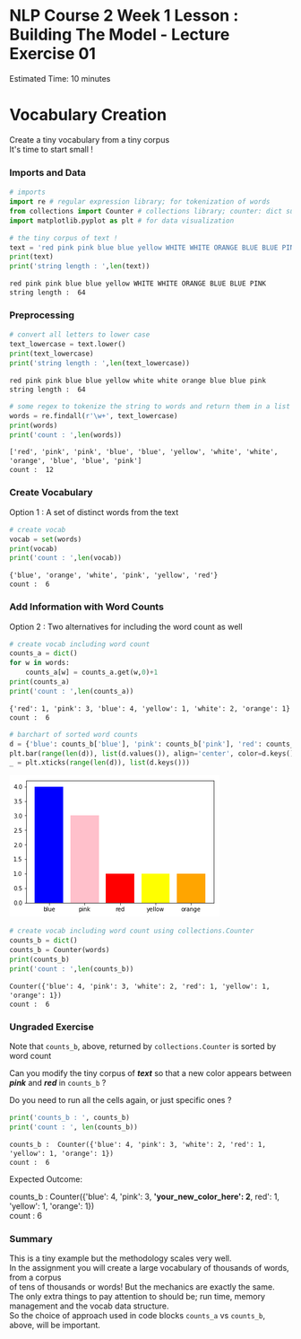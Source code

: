 
# NLP Course 2 Week 1 Lesson : Building The Model - Lecture Exercise 01
Estimated Time: 10 minutes
<br>
# Vocabulary Creation 
Create a tiny vocabulary from a tiny corpus
<br>
It's time to start small !
<br>
### Imports and Data


```python
# imports
import re # regular expression library; for tokenization of words
from collections import Counter # collections library; counter: dict subclass for counting hashable objects
import matplotlib.pyplot as plt # for data visualization
```


```python
# the tiny corpus of text ! 
text = 'red pink pink blue blue yellow WHITE WHITE ORANGE BLUE BLUE PINK' # 🌈
print(text)
print('string length : ',len(text))
```

    red pink pink blue blue yellow WHITE WHITE ORANGE BLUE BLUE PINK
    string length :  64


### Preprocessing


```python
# convert all letters to lower case
text_lowercase = text.lower()
print(text_lowercase)
print('string length : ',len(text_lowercase))
```

    red pink pink blue blue yellow white white orange blue blue pink
    string length :  64



```python
# some regex to tokenize the string to words and return them in a list
words = re.findall(r'\w+', text_lowercase)
print(words)
print('count : ',len(words))
```

    ['red', 'pink', 'pink', 'blue', 'blue', 'yellow', 'white', 'white', 'orange', 'blue', 'blue', 'pink']
    count :  12


### Create Vocabulary
Option 1 : A set of distinct words from the text


```python
# create vocab
vocab = set(words)
print(vocab)
print('count : ',len(vocab))
```

    {'blue', 'orange', 'white', 'pink', 'yellow', 'red'}
    count :  6


### Add Information with Word Counts
Option 2 : Two alternatives for including the word count as well


```python
# create vocab including word count
counts_a = dict()
for w in words:
    counts_a[w] = counts_a.get(w,0)+1
print(counts_a)
print('count : ',len(counts_a))
```

    {'red': 1, 'pink': 3, 'blue': 4, 'yellow': 1, 'white': 2, 'orange': 1}
    count :  6



```python
# barchart of sorted word counts
d = {'blue': counts_b['blue'], 'pink': counts_b['pink'], 'red': counts_b['red'], 'yellow': counts_b['yellow'], 'orange': counts_b['orange']}
plt.bar(range(len(d)), list(d.values()), align='center', color=d.keys())
_ = plt.xticks(range(len(d)), list(d.keys()))
```


![png](output_10_0.png)



```python
# create vocab including word count using collections.Counter
counts_b = dict()
counts_b = Counter(words)
print(counts_b)
print('count : ',len(counts_b))
```

    Counter({'blue': 4, 'pink': 3, 'white': 2, 'red': 1, 'yellow': 1, 'orange': 1})
    count :  6


### Ungraded Exercise
Note that `counts_b`, above, returned by `collections.Counter` is sorted by word count

Can you modify the tiny corpus of ***text*** so that a new color appears 
between ***pink*** and ***red*** in `counts_b` ?

Do you need to run all the cells again, or just specific ones ? 


```python
print('counts_b : ', counts_b)
print('count : ', len(counts_b))
```

    counts_b :  Counter({'blue': 4, 'pink': 3, 'white': 2, 'red': 1, 'yellow': 1, 'orange': 1})
    count :  6


Expected Outcome:

counts_b : Counter({'blue': 4, 'pink': 3, **'your_new_color_here': 2**, red': 1, 'yellow': 1, 'orange': 1})
<br>
count :  6

### Summary

This is a tiny example but the methodology scales very well.
<br>
In the assignment you will create a large vocabulary of thousands of words, from a corpus
<br>
of tens of thousands or words! But the mechanics are exactly the same. 
<br> 
The only extra things to pay attention to should be; run time, memory management and the vocab data structure.
<br> 
So the choice of approach used in code blocks `counts_a` vs `counts_b`, above, will be important.


```python

```
